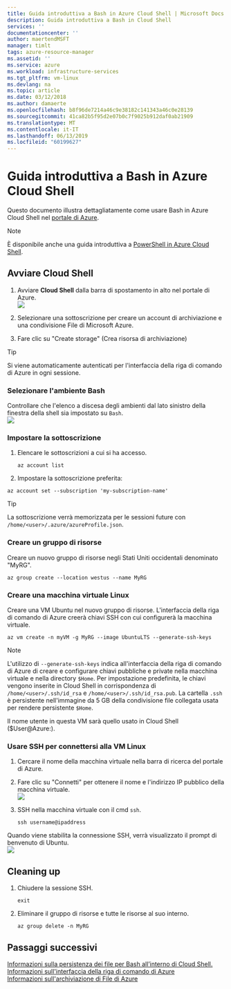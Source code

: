 ```yaml
---
title: Guida introduttiva a Bash in Azure Cloud Shell | Microsoft Docs
description: Guida introduttiva a Bash in Cloud Shell
services: ''
documentationcenter: ''
author: maertendMSFT
manager: timlt
tags: azure-resource-manager
ms.assetid: ''
ms.service: azure
ms.workload: infrastructure-services
ms.tgt_pltfrm: vm-linux
ms.devlang: na
ms.topic: article
ms.date: 03/12/2018
ms.author: damaerte
ms.openlocfilehash: b8f96de7214a46c9e38182c141343a46c0e28139
ms.sourcegitcommit: 41ca82b5f95d2e07b0c7f9025b912daf0ab21909
ms.translationtype: MT
ms.contentlocale: it-IT
ms.lasthandoff: 06/13/2019
ms.locfileid: "60199627"
---
```

# <a name="quickstart-for-bash-in-azure-cloud-shell"></a>Guida introduttiva a Bash in Azure Cloud Shell

Questo documento illustra dettagliatamente come usare Bash in Azure Cloud Shell nel [portale di Azure](https://ms.portal.azure.com/).

> [!NOTE]
> È disponibile anche una guida introduttiva a [PowerShell in Azure Cloud Shell](quickstart-powershell.md).

## <a name="start-cloud-shell"></a>Avviare Cloud Shell
1. Avviare **Cloud Shell** dalla barra di spostamento in alto nel portale di Azure. <br>
![](media/quickstart/shell-icon.png)

2. Selezionare una sottoscrizione per creare un account di archiviazione e una condivisione File di Microsoft Azure.
3. Fare clic su "Create storage" (Crea risorsa di archiviazione)

> [!TIP]
> Si viene automaticamente autenticati per l'interfaccia della riga di comando di Azure in ogni sessione.

### <a name="select-the-bash-environment"></a>Selezionare l'ambiente Bash
Controllare che l'elenco a discesa degli ambienti dal lato sinistro della finestra della shell sia impostato su `Bash`. <br>
![](media/quickstart/env-selector.png)

### <a name="set-your-subscription"></a>Impostare la sottoscrizione
1. Elencare le sottoscrizioni a cui si ha accesso.
   ```azurecli-interactive
   az account list
   ```

2. Impostare la sottoscrizione preferita: <br>
```azurecli-interactive
az account set --subscription 'my-subscription-name'
```

> [!TIP]
> La sottoscrizione verrà memorizzata per le sessioni future con `/home/<user>/.azure/azureProfile.json`.

### <a name="create-a-resource-group"></a>Creare un gruppo di risorse
Creare un nuovo gruppo di risorse negli Stati Uniti occidentali denominato "MyRG".
```azurecli-interactive
az group create --location westus --name MyRG
```

### <a name="create-a-linux-vm"></a>Creare una macchina virtuale Linux
Creare una VM Ubuntu nel nuovo gruppo di risorse. L'interfaccia della riga di comando di Azure creerà chiavi SSH con cui configurerà la macchina virtuale. <br>

```azurecli-interactive
az vm create -n myVM -g MyRG --image UbuntuLTS --generate-ssh-keys
```

> [!NOTE]
> L'utilizzo di `--generate-ssh-keys` indica all'interfaccia della riga di comando di Azure di creare e configurare chiavi pubbliche e private nella macchina virtuale e nella directory `$Home`. Per impostazione predefinita, le chiavi vengono inserite in Cloud Shell in corrispondenza di `/home/<user>/.ssh/id_rsa` e `/home/<user>/.ssh/id_rsa.pub`. La cartella `.ssh` è persistente nell'immagine da 5 GB della condivisione file collegata usata per rendere persistente `$Home`.

Il nome utente in questa VM sarà quello usato in Cloud Shell ($User@Azure:).

### <a name="ssh-into-your-linux-vm"></a>Usare SSH per connettersi alla VM Linux
1. Cercare il nome della macchina virtuale nella barra di ricerca del portale di Azure.
2. Fare clic su "Connetti" per ottenere il nome e l'indirizzo IP pubblico della macchina virtuale. <br>
   ![](media/quickstart/sshcmd-copy.png)

3. SSH nella macchina virtuale con il cmd `ssh`.
   ```
   ssh username@ipaddress
   ```

Quando viene stabilita la connessione SSH, verrà visualizzato il prompt di benvenuto di Ubuntu. <br>
![](media/quickstart/ubuntu-welcome.png)

## <a name="cleaning-up"></a>Cleaning up 
1. Chiudere la sessione SSH.
   ```azurecli-interactive
   exit
   ```

2. Eliminare il gruppo di risorse e tutte le risorse al suo interno.
   ```azurecli-interactive
   az group delete -n MyRG
   ```

## <a name="next-steps"></a>Passaggi successivi
[Informazioni sulla persistenza dei file per Bash all’interno di Cloud Shell.](persisting-shell-storage.md) <br>
[Informazioni sull'interfaccia della riga di comando di Azure](https://docs.microsoft.com/cli/azure/) <br>
[Informazioni sull'archiviazione di File di Azure](../storage/files/storage-files-introduction.md) <br>
